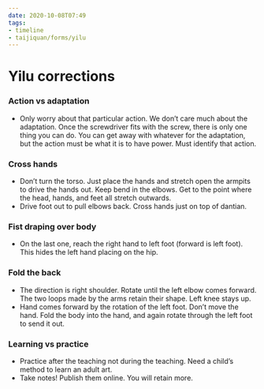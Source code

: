 ```yaml
---
date: 2020-10-08T07:49
tags:
- timeline
- taijiquan/forms/yilu
---
```


# Yilu corrections

### Action vs adaptation
* Only worry about that particular action.  We don’t care much about the adaptation.  Once the screwdriver fits with the screw, there is only one thing you can do.  You can get away with whatever for the adaptation, but the action must be what it is to have power.  Must identify that action.

### Cross hands
* Don’t turn the torso.  Just place the hands and stretch open the armpits to drive the hands out.  Keep bend in the elbows.  Get to the point where the head, hands, and feet all stretch outwards.
* Drive foot out to pull elbows back.  Cross hands just on top of dantian.

### Fist draping over body
* On the last one, reach the right hand to left foot (forward is left foot).  This hides the left hand placing on the hip.

### Fold the back
* The direction is right shoulder.  Rotate until the left elbow comes forward.  The two loops made by the arms retain their shape.  Left knee stays up.
* Hand comes forward by the rotation of the left foot.  Don’t move the hand.  Fold the body into the hand, and again rotate through the left foot to send it out.

### Learning vs practice
* Practice after the teaching not during the teaching.  Need a child’s method to learn an adult art.
* Take notes!  Publish them online.  You will retain more.
